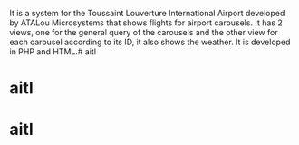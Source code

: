 It is a system for the Toussaint Louverture International Airport developed by ATALou Microsystems that shows flights for airport carousels.
It has 2 views, one for the general query of the carousels and the other view for each carousel according to its ID, it also shows the weather.
It is developed in PHP and HTML.# aitl
# aitl
# aitl
